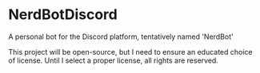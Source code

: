 # NerdBotDiscord
A personal bot for the Discord platform, tentatively named 'NerdBot'


This project will be open-source, but I need to ensure an educated choice of license.  Until I select a proper license, all rights are reserved.